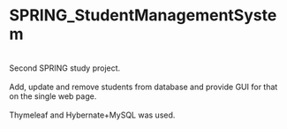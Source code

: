 # SPRING_StudentManagementSystem
<br>Second SPRING study project.<br>
<br>Add, update and remove students from database and provide GUI for that on the single web page. <br>
<br>Thymeleaf and Hybernate+MySQL was used.
